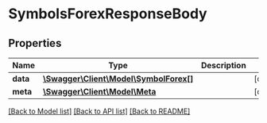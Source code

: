 # SymbolsForexResponseBody

## Properties
Name | Type | Description | Notes
------------ | ------------- | ------------- | -------------
**data** | [**\Swagger\Client\Model\SymbolForex[]**](SymbolForex.md) |  | [optional] 
**meta** | [**\Swagger\Client\Model\Meta**](Meta.md) |  | [optional] 

[[Back to Model list]](../../README.md#documentation-for-models) [[Back to API list]](../../README.md#documentation-for-api-endpoints) [[Back to README]](../../README.md)

